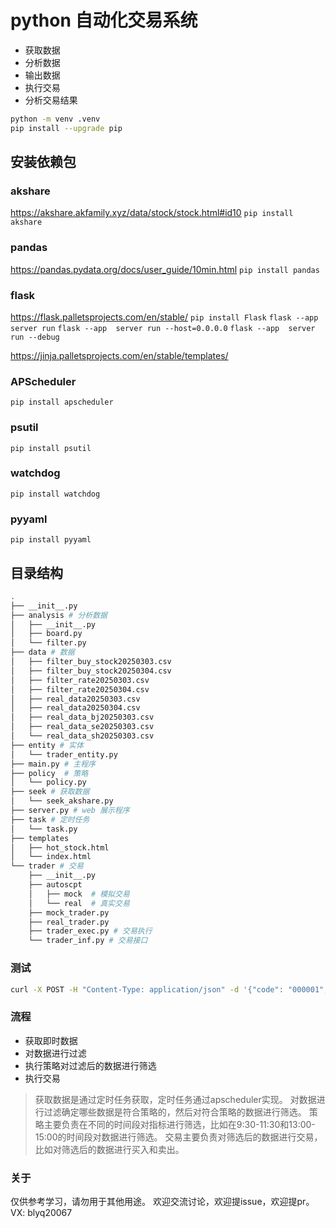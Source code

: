 # python 自动化交易系统

* 获取数据
* 分析数据
* 输出数据
* 执行交易
* 分析交易结果

```sh
python -m venv .venv
pip install --upgrade pip
```
## 安装依赖包

### akshare
https://akshare.akfamily.xyz/data/stock/stock.html#id10
`pip install akshare`

### pandas
https://pandas.pydata.org/docs/user_guide/10min.html
`pip install pandas`

### flask
https://flask.palletsprojects.com/en/stable/
`pip install Flask`
`flask --app  server run`
`flask --app  server run --host=0.0.0.0`
`flask --app  server run --debug`

https://jinja.palletsprojects.com/en/stable/templates/

### APScheduler
`pip install apscheduler`

### psutil
`pip install psutil`

### watchdog
`pip install watchdog`

### pyyaml
`pip install pyyaml`


## 目录结构
```sh
.
├── __init__.py
├── analysis # 分析数据
│   ├── __init__.py
│   ├── board.py
│   └── filter.py
├── data # 数据
│   ├── filter_buy_stock20250303.csv
│   ├── filter_buy_stock20250304.csv
│   ├── filter_rate20250303.csv
│   ├── filter_rate20250304.csv
│   ├── real_data20250303.csv
│   ├── real_data20250304.csv
│   ├── real_data_bj20250303.csv
│   ├── real_data_se20250303.csv
│   └── real_data_sh20250303.csv
├── entity # 实体
│   └── trader_entity.py
├── main.py # 主程序
├── policy  # 策略
│   └── policy.py
├── seek # 获取数据
│   └── seek_akshare.py
├── server.py # web 展示程序
├── task # 定时任务
│   └── task.py
├── templates
│   ├── hot_stock.html
│   └── index.html
└── trader # 交易
    ├── __init__.py
    ├── autoscpt
    │   ├── mock  # 模拟交易
    │   └── real  # 真实交易
    ├── mock_trader.py
    ├── real_trader.py
    ├── trader_exec.py # 交易执行
    └── trader_inf.py # 交易接口
```

### 测试
```sh
curl -X POST -H "Content-Type: application/json" -d '{"code": "000001", "num": "100"}' http://127.0.0.1:5000/api/buy

```

### 流程
* 获取即时数据
* 对数据进行过滤
* 执行策略对过滤后的数据进行筛选
* 执行交易
> 获取数据是通过定时任务获取，定时任务通过apscheduler实现。
> 对数据进行过滤确定哪些数据是符合策略的，然后对符合策略的数据进行筛选。
> 策略主要负责在不同的时间段对指标进行筛选，比如在9:30-11:30和13:00-15:00的时间段对数据进行筛选。
> 交易主要负责对筛选后的数据进行交易，比如对筛选后的数据进行买入和卖出。

### 关于
仅供参考学习，请勿用于其他用途。
欢迎交流讨论，欢迎提issue，欢迎提pr。VX: blyq20067